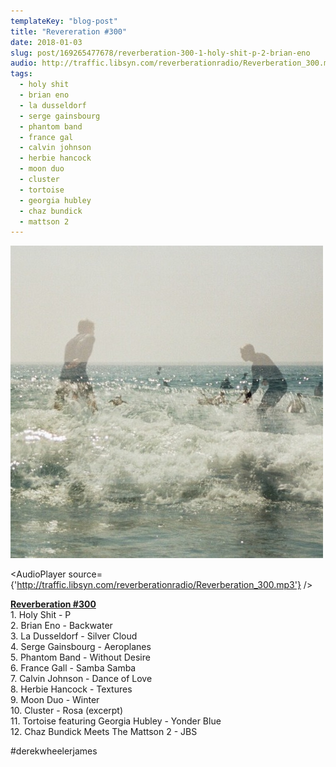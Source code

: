 ```yaml
---
templateKey: "blog-post"
title: "Revereration #300"
date: 2018-01-03
slug: post/169265477678/reverberation-300-1-holy-shit-p-2-brian-eno
audio: http://traffic.libsyn.com/reverberationradio/Reverberation_300.mp3
tags:
  - holy shit
  - brian eno
  - la dusseldorf
  - serge gainsbourg
  - phantom band
  - france gal
  - calvin johnson
  - herbie hancock
  - moon duo
  - cluster
  - tortoise
  - georgia hubley
  - chaz bundick
  - mattson 2
---
```


![Revereration #300](../images/c8d46ab8fa1da2ae5ae6decd36dd164876790fda7c588721cb3c9cb70238d7b3.jpg)

<AudioPlayer source={'http://traffic.libsyn.com/reverberationradio/Reverberation_300.mp3'} />

<p><a href="http://traffic.libsyn.com/reverberationradio/Reverberation_300.mp3"></a><a href="http://traffic.libsyn.com/reverberationradio/Reverberation_300.mp3"><b>Reverberation #300</b></a><b><br /></b>1. Holy Shit - P<br />2. Brian Eno - Backwater<br />3. La Dusseldorf - Silver Cloud<br />4. Serge Gainsbourg - Aeroplanes<br />5. Phantom Band - Without Desire<br />6. France Gall - Samba Samba<br />7. Calvin Johnson - Dance of Love<br />8. Herbie Hancock - Textures<br />9. Moon Duo - Winter<br />10. Cluster - Rosa (excerpt)<br />11. Tortoise featuring Georgia Hubley - Yonder Blue<br />12. Chaz Bundick Meets The Mattson 2 - JBS</p><p>#derekwheelerjames</p>
